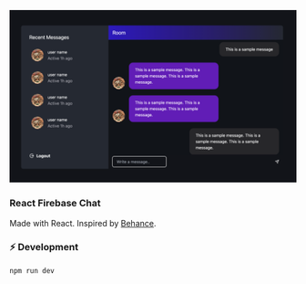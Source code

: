 <img
   src="./docs/images/ss.png"
/>

### React Firebase Chat

Made with React. Inspired by [Behance](https://www.behance.net/gallery/176459373/Chat-app-design?tracking_source=search_projects|chat+web+app).

### ⚡️ Development

```
npm run dev
```

